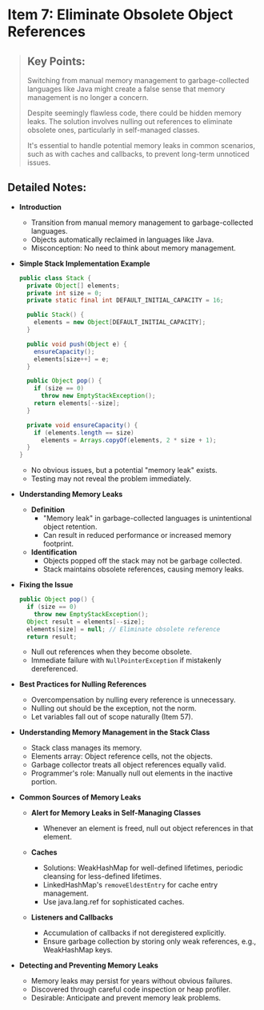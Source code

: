 # Item 7: Eliminate Obsolete Object References
> ## Key Points:
> Switching from manual memory management to garbage-collected languages like Java might create a false sense that memory management is no longer a concern.
>
> Despite seemingly flawless code, there could be hidden memory leaks. The solution involves nulling out references to eliminate obsolete ones, particularly in self-managed classes.
>
> It's essential to handle potential memory leaks in common scenarios, such as with caches and callbacks, to prevent long-term unnoticed issues.

## Detailed Notes:
- **Introduction**
  - Transition from manual memory management to garbage-collected languages.
  - Objects automatically reclaimed in languages like Java.
  - Misconception: No need to think about memory management.

- **Simple Stack Implementation Example**
  ```java
  public class Stack {
    private Object[] elements;
    private int size = 0;
    private static final int DEFAULT_INITIAL_CAPACITY = 16;

    public Stack() {
      elements = new Object[DEFAULT_INITIAL_CAPACITY];
    }

    public void push(Object e) {
      ensureCapacity();
      elements[size++] = e;
    }

    public Object pop() {
      if (size == 0)
        throw new EmptyStackException();
      return elements[--size];
    }

    private void ensureCapacity() {
      if (elements.length == size)
        elements = Arrays.copyOf(elements, 2 * size + 1);
    }
  }
  ```
  - No obvious issues, but a potential "memory leak" exists.
  - Testing may not reveal the problem immediately.

- **Understanding Memory Leaks**
  - **Definition**
    - "Memory leak" in garbage-collected languages is unintentional object retention.
    - Can result in reduced performance or increased memory footprint.
  - **Identification**
    - Objects popped off the stack may not be garbage collected.
    - Stack maintains obsolete references, causing memory leaks.

- **Fixing the Issue**
  ```java
  public Object pop() {
    if (size == 0)
      throw new EmptyStackException();
    Object result = elements[--size];
    elements[size] = null; // Eliminate obsolete reference
    return result;
  ```
  - Null out references when they become obsolete.
  - Immediate failure with `NullPointerException` if mistakenly dereferenced.

- **Best Practices for Nulling References**
  - Overcompensation by nulling every reference is unnecessary.
  - Nulling out should be the exception, not the norm.
  - Let variables fall out of scope naturally (Item 57).

- **Understanding Memory Management in the Stack Class**
  - Stack class manages its memory.
  - Elements array: Object reference cells, not the objects.
  - Garbage collector treats all object references equally valid.
  - Programmer's role: Manually null out elements in the inactive portion.

- **Common Sources of Memory Leaks**
  - **Alert for Memory Leaks in Self-Managing Classes**
    - Whenever an element is freed, null out object references in that element.
  - **Caches**
    - Solutions: WeakHashMap for well-defined lifetimes, periodic cleansing for less-defined lifetimes.
    - LinkedHashMap's `removeEldestEntry` for cache entry management.
    - Use java.lang.ref for sophisticated caches.

  - **Listeners and Callbacks**
    - Accumulation of callbacks if not deregistered explicitly.
    - Ensure garbage collection by storing only weak references, e.g., WeakHashMap keys.

- **Detecting and Preventing Memory Leaks**
  - Memory leaks may persist for years without obvious failures.
  - Discovered through careful code inspection or heap profiler.
  - Desirable: Anticipate and prevent memory leak problems.
